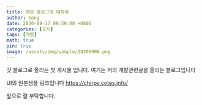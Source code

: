 ```yaml
---
title: 해당 블로그에 대하여
author: Song
date: 2020-09-17 09:59:00 +0800
categories: [공지]
tags: [개발]
math: true
pin: true
image: /assets/img/sample/20200906.png
---
```


깃 블로그로 올리는 첫 게시물 입니다.
여기는 저의 개발관련글을 올리는 블로그입니다

UI의 원본샘플 링크입니다
https://chirpy.cotes.info/

앞으로 잘 부탁합니다.
